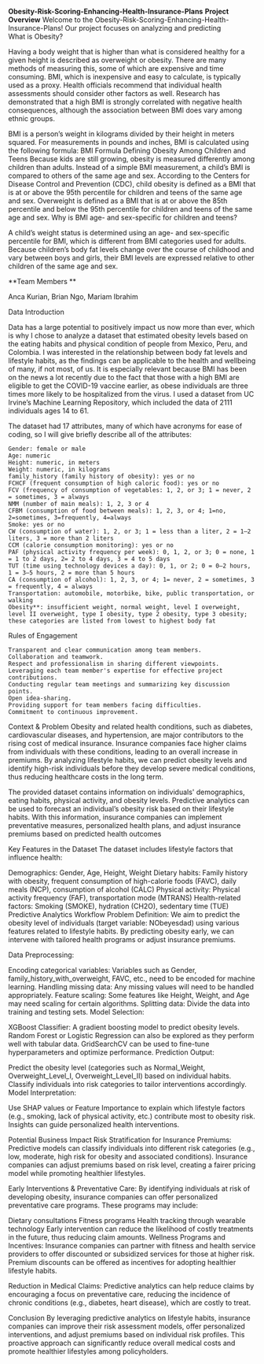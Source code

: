 **Obesity-Risk-Scoring-Enhancing-Health-Insurance-Plans**
**Project Overview**
Welcome to the Obesity-Risk-Scoring-Enhancing-Health-Insurance-Plans! Our project focuses on analyzing and predicting      
What is Obesity?

Having a body weight that is higher than what is considered healthy for a given height is described as overweight or obesity. There are many methods of measuring this, some of which are expensive and time consuming. BMI, which is inexpensive and easy to calculate, is typically used as a proxy. Health officials recommend that individual health assessments should consider other factors as well. Research has demonstrated that a high BMI is strongly correlated with negative health consequences, although the association between BMI does vary among ethnic groups.

BMI is a person’s weight in kilograms divided by their height in meters squared. For measurements in pounds and inches, BMI is calculated using the following formula:
BMI Formula
Defining Obesity Among Children and Teens
Because kids are still growing, obesity is measured differently among children than adults. Instead of a simple BMI measurement, a child’s BMI is compared to others of the same age and sex.
According to the Centers for Disease Control and Prevention (CDC), child obesity is defined as a BMI that is at or above the 95th percentile for children and teens of the same age and sex. Overweight is defined as a BMI that is at or above the 85th percentile and below the 95th percentile for children and teens of the same age and sex.
Why is BMI age- and sex-specific for children and teens?

A child’s weight status is determined using an age- and sex-specific percentile for BMI, which is different from BMI categories used for adults. Because children’s body fat levels change over the course of childhood and vary between boys and girls, their BMI levels are expressed relative to other children of the same age and sex.

**Team Members **

Anca Kurian, Brian Ngo, Mariam Ibrahim

Data Introduction

Data has a large potential to positively impact us now more than ever, which is why I chose to analyze a dataset that estimated obesity levels based on the eating habits and physical condition of people from Mexico, Peru, and Colombia. I was interested in the relationship between body fat levels and lifestyle habits, as the findings can be applicable to the health and wellbeing of many, if not most, of us. It is especially relevant because BMI has been on the news a lot recently due to the fact that those with a high BMI are eligible to get the COVID-19 vaccine earlier, as obese individuals are three times more likely to be hospitalized from the virus. I used a dataset from UC Irvine’s Machine Learning Repository, which included the data of 2111 individuals ages 14 to 61.

The dataset had 17 attributes, many of which have acronyms for ease of coding, so I will give briefly describe all of the attributes:

    Gender: female or male
    Age: numeric
    Height: numeric, in meters
    Weight: numeric, in kilograms
    family_history (family history of obesity): yes or no
    FCHCF (frequent consumption of high caloric food): yes or no
    FCV (frequency of consumption of vegetables: 1, 2, or 3; 1 = never, 2 = sometimes, 3 = always
    NMM (number of main meals): 1, 2, 3 or 4
    CFBM (consumption of food between meals): 1, 2, 3, or 4; 1=no, 2=sometimes, 3=frequently, 4=always
    Smoke: yes or no
    CW (consumption of water): 1, 2, or 3; 1 = less than a liter, 2 = 1–2 liters, 3 = more than 2 liters
    CCM (calorie consumption monitoring): yes or no
    PAF (physical activity frequency per week): 0, 1, 2, or 3; 0 = none, 1 = 1 to 2 days, 2= 2 to 4 days, 3 = 4 to 5 days
    TUT (time using technology devices a day): 0, 1, or 2; 0 = 0–2 hours, 1 = 3–5 hours, 2 = more than 5 hours
    CA (consumption of alcohol): 1, 2, 3, or 4; 1= never, 2 = sometimes, 3 = frequently, 4 = always
    Transportation: automobile, motorbike, bike, public transportation, or walking
    Obesity**: insufficient weight, normal weight, level I overweight, level II overweight, type I obesity, type 2 obesity, type 3 obesity; these categories are listed from lowest to highest body fat

Rules of Engagement

    Transparent and clear communication among team members.
    Collaboration and teamwork.
    Respect and professionalism in sharing different viewpoints.
    Leveraging each team member's expertise for effective project contributions.
    Conducting regular team meetings and summarizing key discussion points.
    Open idea-sharing.
    Providing support for team members facing difficulties.
    Commitment to continuous improvement.

Context & Problem
Obesity and related health conditions, such as diabetes, cardiovascular diseases, and hypertension, are major contributors to the rising cost of medical insurance. Insurance companies face higher claims from individuals with these conditions, leading to an overall increase in premiums. By analyzing lifestyle habits, we can predict obesity levels and identify high-risk individuals before they develop severe medical conditions, thus reducing healthcare costs in the long term.

The provided dataset contains information on individuals' demographics, eating habits, physical activity, and obesity levels. Predictive analytics can be used to forecast an individual’s obesity risk based on their lifestyle habits. With this information, insurance companies can implement preventative measures, personalized health plans, and adjust insurance premiums based on predicted health outcomes

Key Features in the Dataset
The dataset includes lifestyle factors that influence health:

Demographics: Gender, Age, Height, Weight
Dietary habits: Family history with obesity, frequent consumption of high-calorie foods (FAVC), daily meals (NCP), consumption of alcohol (CALC)
Physical activity: Physical activity frequency (FAF), transportation mode (MTRANS)
Health-related factors: Smoking (SMOKE), hydration (CH2O), sedentary time (TUE)
Predictive Analytics Workflow
Problem Definition:
We aim to predict the obesity level of individuals (target variable: NObeyesdad) using various features related to lifestyle habits. By predicting obesity early, we can intervene with tailored health programs or adjust insurance premiums.

Data Preprocessing:

Encoding categorical variables: Variables such as Gender, family_history_with_overweight, FAVC, etc., need to be encoded for machine learning.
Handling missing data: Any missing values will need to be handled appropriately.
Feature scaling: Some features like Height, Weight, and Age may need scaling for certain algorithms.
Splitting data: Divide the data into training and testing sets.
Model Selection:

XGBoost Classifier: A gradient boosting model to predict obesity levels.
Random Forest or Logistic Regression can also be explored as they perform well with tabular data.
GridSearchCV can be used to fine-tune hyperparameters and optimize performance.
Prediction Output:

Predict the obesity level (categories such as Normal_Weight, Overweight_Level_I, Overweight_Level_II) based on individual habits.
Classify individuals into risk categories to tailor interventions accordingly.
Model Interpretation:

Use SHAP values or Feature Importance to explain which lifestyle factors (e.g., smoking, lack of physical activity, etc.) contribute most to obesity risk.
Insights can guide personalized health interventions.

Potential Business Impact
Risk Stratification for Insurance Premiums: Predictive models can classify individuals into different risk categories (e.g., low, moderate, high risk for obesity and associated conditions). Insurance companies can adjust premiums based on risk level, creating a fairer pricing model while promoting healthier lifestyles.

Early Interventions & Preventative Care: By identifying individuals at risk of developing obesity, insurance companies can offer personalized preventative care programs. These programs may include:

Dietary consultations
Fitness programs
Health tracking through wearable technology Early intervention can reduce the likelihood of costly treatments in the future, thus reducing claim amounts.
Wellness Programs and Incentives: Insurance companies can partner with fitness and health service providers to offer discounted or subsidized services for those at higher risk. Premium discounts can be offered as incentives for adopting healthier lifestyle habits.

Reduction in Medical Claims: Predictive analytics can help reduce claims by encouraging a focus on preventative care, reducing the incidence of chronic conditions (e.g., diabetes, heart disease), which are costly to treat.

Conclusion
By leveraging predictive analytics on lifestyle habits, insurance companies can improve their risk assessment models, offer personalized interventions, and adjust premiums based on individual risk profiles. This proactive approach can significantly reduce overall medical costs and promote healthier lifestyles among policyholders.





